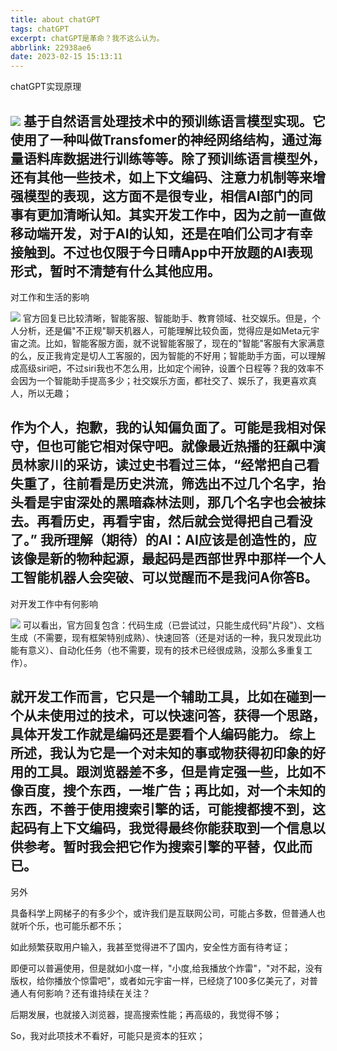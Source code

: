 ```yaml
---
title: about chatGPT
tags: chatGPT
excerpt: chatGPT是革命？我不这么认为。
abbrlink: 22938ae6
date: 2023-02-15 15:13:11
---
```


chatGPT实现原理

![](https://cdn.jsdelivr.net/gh/Altman29/ImgHost/BLOG_PIC/01.png)
基于自然语言处理技术中的预训练语言模型实现。它使用了一种叫做Transfomer的神经网络结构，通过海量语料库数据进行训练等等。除了预训练语言模型外，还有其他一些技术，如上下文编码、注意力机制等来增强模型的表现，这方面不是很专业，相信AI部门的同事有更加清晰认知。其实开发工作中，因为之前一直做移动端开发，对于AI的认知，还是在咱们公司才有幸接触到。不过也仅限于今日晴App中开放题的AI表现形式，暂时不清楚有什么其他应用。
---
对工作和生活的影响

![](https://cdn.jsdelivr.net/gh/Altman29/ImgHost/BLOG_PIC/02.png)
官方回复已比较清晰，智能客服、智能助手、教育领域、社交娱乐。但是，个人分析，还是偏"不正规"聊天机器人，可能理解比较负面，觉得应是如Meta元宇宙之流。比如，智能客服方面，就不说智能客服了，现在的"智能"客服有大家满意的么，反正我肯定是切人工客服的，因为智能的不好用；智能助手方面，可以理解成高级siri吧，不过siri我也不怎么用，比如定个闹钟，设置个日程等？我的效率不会因为一个智能助手提高多少；社交娱乐方面，都社交了、娱乐了，我更喜欢真人，所以无趣；

作为个人，抱歉，我的认知偏负面了。可能是我相对保守，但也可能它相对保守吧。就像最近热播的狂飙中演员林家川的采访，读过史书看过三体，“经常把自己看失重了，往前看是历史洪流，筛选出不过几个名字，抬头看是宇宙深处的黑暗森林法则，那几个名字也会被抹去。再看历史，再看宇宙，然后就会觉得把自己看没了。”
我所理解（期待）的AI：AI应该是创造性的，应该像是新的物种起源，最起码是西部世界中那样一个人工智能机器人会突破、可以觉醒而不是我问A你答B。
---
对开发工作中有何影响

![](https://cdn.jsdelivr.net/gh/Altman29/ImgHost/BLOG_PIC/03.png) 
可以看出，官方回复包含：代码生成（已尝试过，只能生成代码"片段"）、文档生成（不需要，现有框架特别成熟）、快速回答（还是对话的一种，我只发现此功能有意义）、自动化任务（也不需要，现有的技术已经很成熟，没那么多重复工作）。

就开发工作而言，它只是一个辅助工具，比如在碰到一个从未使用过的技术，可以快速问答，获得一个思路，具体开发工作就是编码还是要看个人编码能力。
综上所述，我认为它是一个对未知的事或物获得初印象的好用的工具。跟浏览器差不多，但是肯定强一些，比如不像百度，搜个东西，一堆广告；再比如，对一个未知的东西，不善于使用搜索引擎的话，可能搜都搜不到，这起码有上下文编码，我觉得最终你能获取到一个信息以供参考。暂时我会把它作为搜索引擎的平替，仅此而已。
---
另外

具备科学上网梯子的有多少个，或许我们是互联网公司，可能占多数，但普通人也就听个乐，也可能乐都不乐；

如此频繁获取用户输入，我甚至觉得进不了国内，安全性方面有待考证；

即便可以普遍使用，但是就如小度一样，"小度,给我播放个炸雷"，"对不起，没有版权，给你播放个惊雷吧"，或者如元宇宙一样，已经烧了100多亿美元了，对普通人有何影响？还有谁持续在关注？

后期发展，也就接入浏览器，提高搜索性能；再高级的，我觉得不够；

So，我对此项技术不看好，可能只是资本的狂欢；

